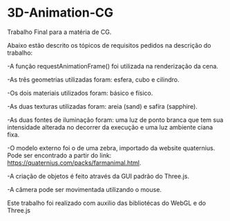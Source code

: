 # 3D-Animation-CG

Trabalho Final para a matéria de CG.

Abaixo estão descrito os tópicos de requisitos pedidos na descrição do trabalho:

-A função requestAnimationFrame() foi utilizada na renderização da cena.

-As três geometrias utilizadas foram: esfera, cubo e cilindro.

-Os dois materiais utilizados foram: básico e físico.

-As duas texturas utilizadas foram: areia (sand) e safíra (sapphire).

-As duas fontes de iluminação foram: uma luz de ponto branca que tem sua intensidade alterada no decorrer da execução e uma luz ambiente ciana fixa.

-O modelo externo foi o de uma zebra, importado da website quaternius. Pode ser encontrado a partir do link: https://quaternius.com/packs/farmanimal.html.

-A criação de objetos é feito através da GUI padrão do Three.js.

-A câmera pode ser movimentada utilizando o mouse.


Este trabalho foi realizado com auxilio das bibliotécas do WebGL e do Three.js
